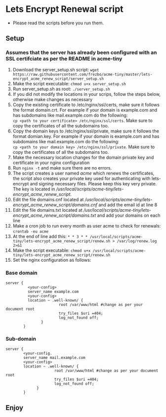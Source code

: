 # Lets Encrypt Renewal script
* Please read the scripts before you run them.

## Setup

### Assumes that the server has already been configured with an SSL certifciate as per the README in acme-tiny

1. Download the server_setup.sh script: `wget https://raw.githubusercontent.com/frezbo/acme-tiny/master/lets-encrypt_acme_renew_script/server_setup.sh`
2. Make the script executable: `chmod u+x server_setup.sh`
3. Run server_setup.sh as root: `./server_setup.sh`
4. If you did not modify the locations in your scrips, follow the steps below, otherwise make changes as necessary
5. Copy the existing certificate to /etc/nginx/ssl/certs, make sure it follows the format domain.crt. For example if your domain is example.com and has subdomains like mail.example.com do the following: <br/> `cp <path to your certificate> /etc/nginx/ssl/certs`. Make sure to copy the certificates of all the subdomains too.
6. Copy the domain keys to /etc/nginx/ssl/private, make sure it follows the format domian.key. For example if your domain is example.com and has subdomains like mail.example.com do the following: <br/> `cp <path to your domain key> /etc/nginx/ssl/private`. Make sure to copy the certificates of all the subdomains too.
7. Make the necessary location changes for the domain private key and certificate in your nginx configuration
8. Run `nginx -t` and make sure there are no errors.
9. The script creates a user named *acme* which renews the certificates, the script also creates your private key used for authenticating with lets-encrypt and signing necessary files. Please keep this key very private. The key is located in */usr/local/scripts/acme-tiny/lets-encrypt_acme_renew_script*.
10. Edit the file domains.cnf located at */usr/local/scripts/acme-tiny/lets-encrypt_acme_renew_script/domains.cnf* and add the email id at line 8
11. Edit the file domains.txt located at */usr/local/scripts/acme-tiny/lets-encrypt_acme_renew_script/domains.txt* and add your domains on each line
12. Make a cron job to run every month as user acme to check for renewals: `crontab -eu acme`
13. At the end of line add this: `* * 3 * * /usr/local/scripts/acme-tiny/lets-encrypt_acme_renew_script/renew.sh > /var/log/renew.log 2>&1`
13. Make the script executable: `chmod u+x /usr/local/scripts/acme-tiny/lets-encrypt_acme_renew_script/renew.sh`
14. Set the nginx configuration as follows:

### Base domain
```
server {
          <your-config>
          server_name example.com
          <your-config>
          location ~ .well-known/ {
                        root /var/www/html #change as per your document root
                        try_files $uri =404;
                        log_not_found off;
                }
        }
```

### Sub-domain
  ```
  server {
          <your-config.
          server_name mail.example.com
          <your-config>
          location ~ .well-known/ {
                        root /var/www/html #change as per your document root
                        try_files $uri =404;
                        log_not_found off;
                }
          }
  ```

## Enjoy
